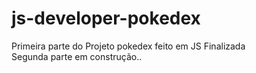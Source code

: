 # js-developer-pokedex
Primeira parte do  Projeto pokedex feito em JS Finalizada <br>
Segunda parte em construção..

